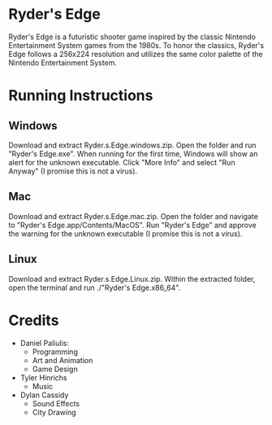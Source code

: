 # Ryder's Edge
Ryder's Edge is a futuristic shooter game inspired by the classic Nintendo Entertainment System games from the 1980s. To honor the classics, Ryder's Edge follows a 256x224 resolution and utilizes the same color palette of the Nintendo Entertainment System.

# Running Instructions
## Windows
Download and extract Ryder.s.Edge.windows.zip. Open the folder and run "Ryder's Edge.exe". When running for the first time, Windows will show an alert for the unknown executable. Click "More Info" and select "Run Anyway" (I promise this is not a virus).

## Mac
Download and extract Ryder.s.Edge.mac.zip. Open the folder and navigate to "Ryder's Edge.app/Contents/MacOS". Run "Ryder's Edge" and approve the warning for the unknown executable (I promise this is not a virus).

## Linux
Download and extract Ryder.s.Edge.Linux.zip. Within the extracted folder, open the terminal and run ./"Ryder's Edge.x86_64".

# Credits
* Daniel Paliulis:
    - Programming
    - Art and Animation
    - Game Design
* Tyler Hinrichs
    - Music
* Dylan Cassidy
    - Sound Effects
    - City Drawing